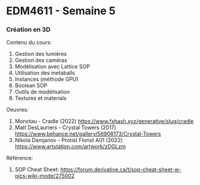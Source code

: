 # EDM4611 - Semaine 5
### Création en 3D 


Contenu du cours: 
1. Gestion des lumières
2. Gestion des caméras
3. Modélisation avec Lattice SOP
4. Utilisation des metaballs
5. Instances (méthode GPU)
6. Boolean SOP 
7. Outils de modélisation 
8. Textures et materials 

Oeuvres: 
1. Monotau - Cradle (2022) https://www.fxhash.xyz/generative/slug/cradle
2. Matt DesLauriers - Crystal Towers (2017) https://www.behance.net/gallery/56908173/Crystal-Towers
3. Nikola Damjanov - Protist Florist A01 (2022) https://www.artstation.com/artwork/zDGLzm

Référence: 
1. SOP Cheat Sheet: https://forum.derivative.ca/t/sop-cheat-sheet-w-pics-wiki-mode/275002